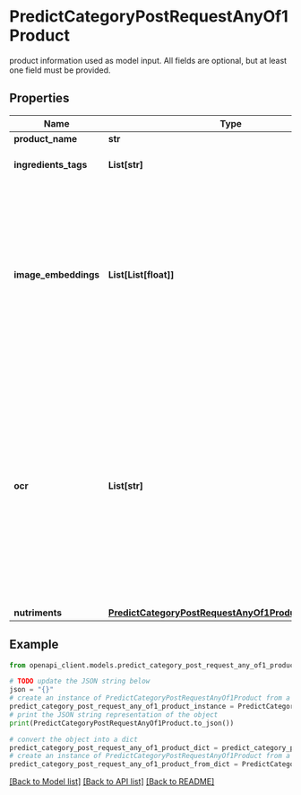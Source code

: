 # PredictCategoryPostRequestAnyOf1Product

product information used as model input. All fields are optional, but at least one field must be provided. 

## Properties

Name | Type | Description | Notes
------------ | ------------- | ------------- | -------------
**product_name** | **str** |  | [optional] 
**ingredients_tags** | **List[str]** | the ingredient list, as an ordered list of ingredient tags | [optional] 
**image_embeddings** | **List[List[float]]** | Embeddings of the 10 most recent product images generated with clip-vit-base-patch32 model. Each item of the list is the embedding of a single image, provided as a list of dimension 512. Shape: (num_images, 512)  | [optional] 
**ocr** | **List[str]** | A list of string corresponding to the text extracted from the product images with OCR. Each element of the list is the text of a single image, the list order doesn&#39;t affect predictions. We use OCR text to detect ingredient mentions and use it as a model input. For optimal results, this field should be provided even if &#x60;ingredients_tags&#x60; is provided.  | [optional] 
**nutriments** | [**PredictCategoryPostRequestAnyOf1ProductNutriments**](PredictCategoryPostRequestAnyOf1ProductNutriments.md) |  | [optional] 

## Example

```python
from openapi_client.models.predict_category_post_request_any_of1_product import PredictCategoryPostRequestAnyOf1Product

# TODO update the JSON string below
json = "{}"
# create an instance of PredictCategoryPostRequestAnyOf1Product from a JSON string
predict_category_post_request_any_of1_product_instance = PredictCategoryPostRequestAnyOf1Product.from_json(json)
# print the JSON string representation of the object
print(PredictCategoryPostRequestAnyOf1Product.to_json())

# convert the object into a dict
predict_category_post_request_any_of1_product_dict = predict_category_post_request_any_of1_product_instance.to_dict()
# create an instance of PredictCategoryPostRequestAnyOf1Product from a dict
predict_category_post_request_any_of1_product_from_dict = PredictCategoryPostRequestAnyOf1Product.from_dict(predict_category_post_request_any_of1_product_dict)
```
[[Back to Model list]](../README.md#documentation-for-models) [[Back to API list]](../README.md#documentation-for-api-endpoints) [[Back to README]](../README.md)


